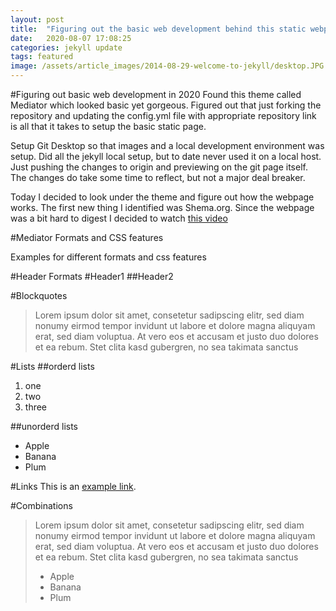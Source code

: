 ```yaml
---
layout: post
title:  "Figuring out the basic web development behind this static webpage"
date:   2020-08-07 17:08:25
categories: jekyll update
tags: featured
image: /assets/article_images/2014-08-29-welcome-to-jekyll/desktop.JPG
---
```

#Figuring out basic web development in 2020
Found this theme called Mediator which looked basic yet gorgeous. Figured out that just forking the repository and updating the config.yml file with appropriate repository link is all that it takes to setup the basic static page.

Setup Git Desktop so that images and a local development environment was setup. Did all the jekyll local setup, but to date never used it on a local host. Just pushing the changes to origin and previewing on the git page itself. The changes do take some time to reflect, but not a major deal breaker.

Today I decided to look under the theme and figure out how the webpage works. The first new thing I identified was Shema.org. Since the webpage was a bit hard to digest I decided to watch <a href="https://www.youtube.com/watch?v=xQeRA-Ojq5c"> this video</a>



#Mediator Formats and CSS features

Examples for different formats and css features

#Header Formats
#Header1
##Header2

#Blockquotes
>Lorem ipsum dolor sit amet, consetetur sadipscing elitr, sed diam nonumy eirmod tempor invidunt ut labore et dolore magna aliquyam erat, sed diam voluptua. At vero eos et accusam et justo duo dolores et ea rebum. Stet clita kasd gubergren, no sea takimata sanctus

#Lists
##orderd lists
1. one
2. two
3. three

##unorderd lists
- Apple
- Banana
- Plum

#Links
This is an [example link](http://example.com/ "With a Title").

#Combinations
>Lorem ipsum dolor sit amet, consetetur sadipscing elitr, sed diam nonumy eirmod tempor invidunt ut labore et dolore magna aliquyam erat, sed diam voluptua. At vero eos et accusam et justo duo dolores et ea rebum. Stet clita kasd gubergren, no sea takimata sanctus
>
> - Apple
> - Banana
> - Plum
